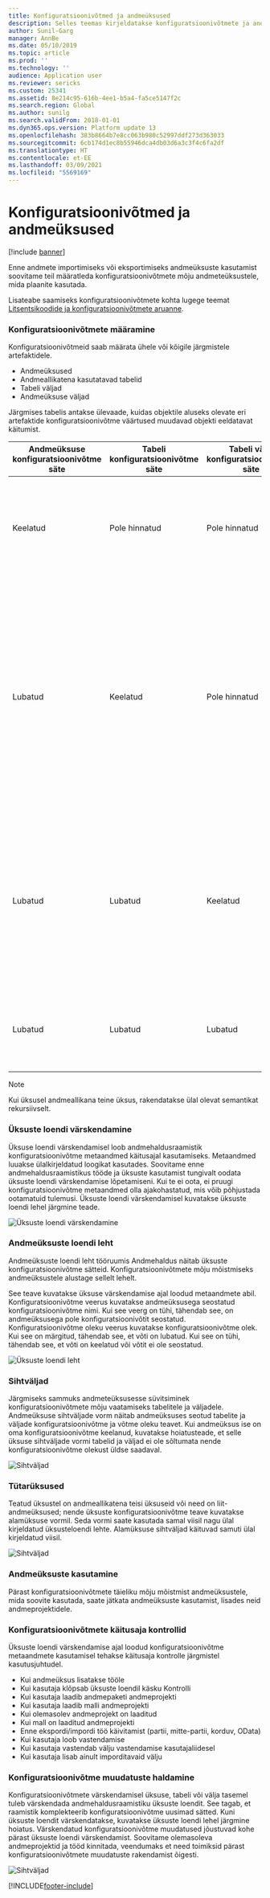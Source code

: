 ```yaml
---
title: Konfiguratsioonivõtmed ja andmeüksused
description: Selles teemas kirjeldatakse konfiguratsioonivõtmete ja andmeüksuste vahelist seost.
author: Sunil-Garg
manager: AnnBe
ms.date: 05/10/2019
ms.topic: article
ms.prod: ''
ms.technology: ''
audience: Application user
ms.reviewer: sericks
ms.custom: 25341
ms.assetid: 8e214c95-616b-4ee1-b5a4-fa5ce5147f2c
ms.search.region: Global
ms.author: sunilg
ms.search.validFrom: 2018-01-01
ms.dyn365.ops.version: Platform update 13
ms.openlocfilehash: 383b8664b7e8cc063b980c52997ddf273d363033
ms.sourcegitcommit: 6cb174d1ec8b55946dca4db03d6a3c3f4c6fa2df
ms.translationtype: HT
ms.contentlocale: et-EE
ms.lasthandoff: 03/09/2021
ms.locfileid: "5569169"
---
```

# <a name="configuration-keys-and-data-entities"></a>Konfiguratsioonivõtmed ja andmeüksused

[!include [banner](../includes/banner.md)]

Enne andmete importimiseks või eksportimiseks andmeüksuste kasutamist soovitame teil määratleda konfiguratsioonivõtmete mõju andmeteüksustele, mida plaanite kasutada.

Lisateabe saamiseks konfiguratsioonivõtmete kohta lugege teemat [Litsentsikoodide ja konfiguratsioonivõtmete aruanne](../sysadmin/license-codes-configuration-keys-report.md).

### <a name="configuration-key-assignments"></a>Konfiguratsioonivõtmete määramine
Konfiguratsioonivõtmeid saab määrata ühele või kõigile järgmistele artefaktidele.

- Andmeüksused
- Andmeallikatena kasutatavad tabelid
- Tabeli väljad
- Andmeüksuse väljad

Järgmises tabelis antakse ülevaade, kuidas objektile aluseks olevate eri artefaktide konfiguratsioonivõtme väärtused muudavad objekti eeldatavat käitumist.

| Andmeüksuse konfiguratsioonivõtme säte | Tabeli konfiguratsioonivõtme säte | Tabeli välja konfiguratsioonivõtme säte | Andmeüksuse välja konfiguratsioonivõtme säte | Eeldatav käitumine |
|-----------------------------------------|------------------------------------|------------------------------------------|----------------------------------------|------------------|
| Keelatud                                | Pole hinnatud                      | Pole hinnatud                            | Pole hinnatud                          | Kui andmeüksuse konfiguratsioonivõti on keelatud, siis andmeüksus ei toimi. Pole vahet, kas aluseks olevate tabelite ja väljade konfiguratsioonivõtmed on lubatud või keelatud. |
| Lubatud                                 | Keelatud                           | Pole hinnatud                            | Pole hinnatud                          | Kui andmeüksuse konfiguratsioonivõti on lubatud, kontrollib andmehaldusraamistik iga aluseks oleva tabeli konfiguratsioonivõtit. Kui tabeli konfiguratsioonivõti on keelatud, ei saa seda tabelit andmeüksuses kasutada. Kui tabeli konfiguratsioonivõti on keelatud, ei hinnata tabeli ja andmeüksuse konfiguratsioonivõtme sätteid. Kui üksuse esmase tabeli konfiguratsioonivõti on keelatud, toimib süsteem nii, nagu üksuse konfiguratsioonivõti oleks keelatud. |
| Lubatud                                 | Lubatud                            | Keelatud                                 | Pole hinnatud                          | Kui andmeüksuse konfiguratsioonivõti ja aluseks olevate tabelite konfiguratsioonivõtmed on lubatud, kontrollib andmehaldusraamistik tabelite väljade konfiguratsioonivõtit. Kui välja konfiguratsioonivõti on keelatud, ei ole see väli andmeüksuses kasutamiseks saadaval isegi juhul, kui vastava andmeüksuse välja konfiguratsioonivõti on lubatud. |
| Lubatud                                 | Lubatud                            | Lubatud                                  | Keelatud                               | Kui konfiguratsioonivõti on lubatud kõigil muudel tasanditel, aga üksuse välja konfiguratsioonivõti ei ole lubatud, ei saa välja andmeüksuses kasutada. |

> [!NOTE]
> Kui üksusel andmeallikana teine üksus, rakendatakse ülal olevat semantikat rekursiivselt.

### <a name="entity-list-refresh"></a>Üksuste loendi värskendamine
Üksuse loendi värskendamisel loob andmehaldusraamistik konfiguratsioonivõtme metaandmed käitusajal kasutamiseks. Metaandmed luuakse ülalkirjeldatud loogikat kasutades. Soovitame enne andmehaldusraamistikus tööde ja üksuste kasutamist tungivalt oodata üksuste loendi värskendamise lõpetamiseni. Kui te ei oota, ei pruugi konfiguratsioonivõtme metaandmed olla ajakohastatud, mis võib põhjustada ootamatuid tulemusi. Üksuste loendi värskendamisel kuvatakse üksuste loendi lehel järgmine teade.

![Üksuste loendi värskendamine](./media/Entity_refresh_list.png)

### <a name="data-entity-list-page"></a>Andmeüksuste loendi leht
Andmeüksuste loendi leht tööruumis Andmehaldus näitab üksuste konfiguratsioonivõtme sätteid. Konfiguratsioonivõtmete mõju mõistmiseks andmeüksustele alustage sellelt lehelt.

See teave kuvatakse üksuse värskendamise ajal loodud metaandmete abil. Konfiguratsioonivõtme veerus kuvatakse andmeüksusega seostatud konfiguratsioonivõtme nimi. Kui see veerg on tühi, tähendab see, on andmeüksusega pole konfiguratsioonivõtit seostatud. Konfiguratsioonivõtme oleku veerus kuvatakse konfiguratsioonivõtme olek. Kui see on märgitud, tähendab see, et võti on lubatud. Kui see on tühi, tähendab see, et võti on keelatud või võtit ei ole seostatud.

![Üksuste loendi leht](./media/Data_entity_list_page.png)

### <a name="target-fields"></a>Sihtväljad
Järgmiseks sammuks andmeteüksusesse süvitsiminek konfiguratsioonivõtmete mõju vaatamiseks tabelitele ja väljadele. Andmeüksuse sihtväljade vorm näitab andmeüksuses seotud tabelite ja väljade konfiguratsioonivõtme ja võtme oleku teavet. Kui andmeüksus ise on oma konfiguratsioonivõtme keelanud, kuvatakse hoiatusteade, et selle üksuse sihtväljade vormi tabelid ja väljad ei ole sõltumata nende konfiguratsioonivõtme olekust üldse saadaval.

![Sihtväljad](./media/Target_fields_1.png)

### <a name="child-entities"></a>Tütarüksused 
Teatud üksustel on andmeallikatena teisi üksuseid või need on liit-andmeüksused; nende üksuste konfiguratsioonivõtme teave kuvatakse alamüksuse vormil. Seda vormi saate kasutada samal viisil nagu ülal kirjeldatud üksusteloendi lehte. Alamüksuse sihtväljad käituvad samuti ülal kirjeldatud viisil.

![Sihtväljad](./media/Target_fields_2.png)

### <a name="using-data-entities"></a>Andmeüksuste kasutamine
Pärast konfiguratsioonivõtmete täieliku mõju mõistmist andmeüksustele, mida soovite kasutada, saate jätkata andmeüksuste kasutamist, lisades neid andmeprojektidele. 

### <a name="run-time-validations-for-configuration-keys"></a>Konfiguratsioonivõtmete käitusaja kontrollid
Üksuste loendi värskendamise ajal loodud konfiguratsioonivõtme metaandmete kasutamisel tehakse käitusaja kontrolle järgmistel kasutusjuhtudel.

- Kui andmeüksus lisatakse tööle
- Kui kasutaja klõpsab üksuste loendil käsku Kontrolli
- Kui kasutaja laadib andmepaketi andmeprojekti
- Kui kasutaja laadib malli andmeprojekti
- Kui olemasolev andmeprojekt on laaditud
- Kui mall on laaditud andmeprojekti
- Enne ekspordi/impordi töö käivitamist (partii, mitte-partii, korduv, OData)
- Kui kasutaja loob vastendamise
- Kui kasutaja vastendab välju vastendamise kasutajaliidesel
- Kui kasutaja lisab ainult imporditavaid välju

### <a name="managing-configuration-key-changes"></a>Konfiguratsioonivõtme muudatuste haldamine
Konfiguratsioonivõtmete värskendamisel üksuse, tabeli või välja tasemel tuleb värskendada andmehaldusraamistiku üksuste loendit. See tagab, et raamistik komplekteerib konfiguratsioonivõtme uusimad sätted. Kuni üksuste loendit värskendatakse, kuvatakse üksuste loendi lehel järgmine hoiatus. Värskendatud konfiguratsioonivõtme muudatused jõustuvad kohe pärast üksuste loendi värskendamist. Soovitame olemasoleva andmeprojektid ja tööd kinnitada, veendumaks et need toimiksid pärast konfiguratsioonivõtmete muudatuste rakendamist õigesti.

![Sihtväljad](./media/Target_fields_3.png)


[!INCLUDE[footer-include](../../../includes/footer-banner.md)]
